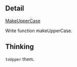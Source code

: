 ## Detail

[MakeUpperCase](https://www.codewars.com/kata/makeuppercase/train/haskell)

Write function makeUpperCase.

## Thinking

`toUpper` them.